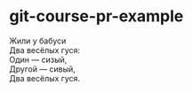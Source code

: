 # git-course-pr-example

Жили у бабуси    
Два весёлых гуся:    
Один — сизый,    
Другой — сивый,    
Два весёлых гуся.  

